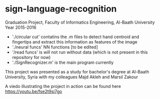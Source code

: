 # sign-language-recognition
Graduation Project, Faculty of Informatics Engineering, Al-Baath University
Year 2015-2016

- './circular cut' contatins the .m files to detect hand centroid and fingertips and extract this information as features of the image
- './neural funcs' NN functions [to be edited]
- '/read funcs' is will not run without data (which is not present in this repository for now)
- './SignRecognizer.m' is the main program currently

This project was presented as a study for bachelor's degree at Al-Baath University, Syria with my colleagues Majd Akleh and Marsil Zakour

A viedo illustrating the project in action can be found here https://youtu.be/fse2t9si7go

